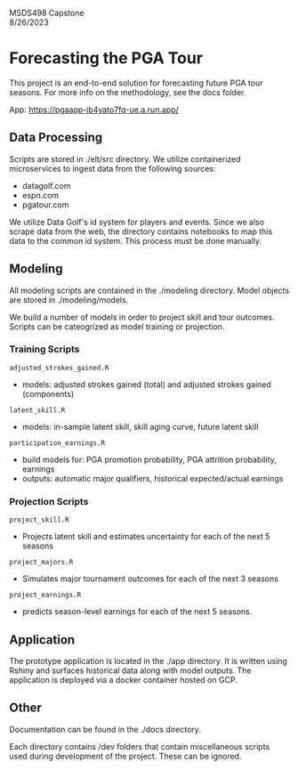 MSDS498 Capstone  
8/26/2023

# Forecasting the PGA Tour

This project is an end-to-end solution for forecasting future PGA tour seasons. For more info on the methodology, see the docs folder.

App: https://pgaapp-jb4yato7fq-ue.a.run.app/

## Data Processing

Scripts are stored in ./elt/src directory. We utilize containerized microservices to ingest data from the following sources:

- datagolf.com
- espn.com
- pgatour.com

We utilize Data Golf's id system for players and events. Since we also scrape data from the web, the directory contains notebooks to map this data to the common id system. This process must be done manually.

## Modeling

All modeling scripts are contained in the ./modeling directory. Model objects are stored in ./modeling/models.

We build a number of models in order to project skill and tour outcomes. Scripts can be cateogrized as model training or projection.

### Training Scripts

`adjusted_strokes_gained.R`

- models: adjusted strokes gained (total) and adjusted strokes gained (components)

`latent_skill.R`

-  models: in-sample latent skill, skill aging curve, future latent skill

`participation_earnings.R`

- build models for: PGA promotion probability, PGA attrition probability, earnings
- outputs: automatic major qualifiers, historical expected/actual earnings

### Projection Scripts

`project_skill.R`

- Projects latent skill and estimates uncertainty for each of the next 5 seasons

`project_majors.R`

- Simulates major tournament outcomes for each of the next 3 seasons

`project_earnings.R`

- predicts season-level earnings for each of the next 5 seasons.

## Application

The prototype application is located in the ./app directory. It is written using Rshiny and surfaces historical data along with model outputs. The application is deployed via a docker container hosted on GCP.

## Other

Documentation can be found in the ./docs directory.

Each directory contains /dev folders that contain miscellaneous scripts used during development of the project. These can be ignored.
